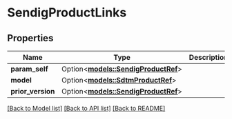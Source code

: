 # SendigProductLinks

## Properties

Name | Type | Description | Notes
------------ | ------------- | ------------- | -------------
**param_self** | Option<[**models::SendigProductRef**](SendigProductRef.md)> |  | [optional]
**model** | Option<[**models::SdtmProductRef**](SdtmProductRef.md)> |  | [optional]
**prior_version** | Option<[**models::SendigProductRef**](SendigProductRef.md)> |  | [optional]

[[Back to Model list]](../README.md#documentation-for-models) [[Back to API list]](../README.md#documentation-for-api-endpoints) [[Back to README]](../README.md)


